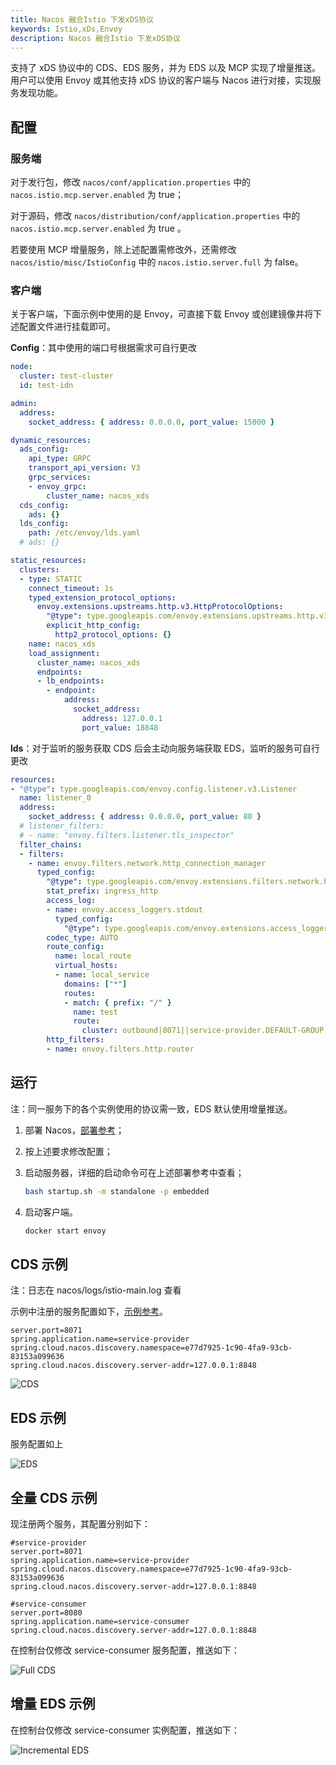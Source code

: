 ```yaml
---
title: Nacos 融合Istio 下发xDS协议
keywords: Istio,xDs,Envoy
description: Nacos 融合Istio 下发xDS协议
---
```


支持了 xDS 协议中的 CDS、EDS 服务，并为 EDS 以及 MCP 实现了增量推送。用户可以使用 Envoy 或其他支持 xDS 协议的客户端与 Nacos 进行对接，实现服务发现功能。

## 配置

### 服务端

对于发行包，修改 `nacos/conf/application.properties` 中的 `nacos.istio.mcp.server.enabled` 为 true；

对于源码，修改 `nacos/distribution/conf/application.properties` 中的 `nacos.istio.mcp.server.enabled` 为 true 。

若要使用 MCP 增量服务，除上述配置需修改外，还需修改 `nacos/istio/misc/IstioConfig` 中的 `nacos.istio.server.full` 为 false。

### 客户端

关于客户端，下面示例中使用的是 Envoy，可直接下载 Envoy 或创建镜像并将下述配置文件进行挂载即可。

**Config**：其中使用的端口号根据需求可自行更改

```yaml
node:
  cluster: test-cluster
  id: test-idn

admin:
  address:
    socket_address: { address: 0.0.0.0, port_value: 15000 }

dynamic_resources:
  ads_config:
    api_type: GRPC
    transport_api_version: V3
    grpc_services:
    - envoy_grpc:
        cluster_name: nacos_xds
  cds_config:
    ads: {}
  lds_config:
    path: /etc/envoy/lds.yaml
  # ads: {}

static_resources:
  clusters:
  - type: STATIC
    connect_timeout: 1s
    typed_extension_protocol_options:
      envoy.extensions.upstreams.http.v3.HttpProtocolOptions:
        "@type": type.googleapis.com/envoy.extensions.upstreams.http.v3.HttpProtocolOptions
        explicit_http_config:
          http2_protocol_options: {}
    name: nacos_xds
    load_assignment:
      cluster_name: nacos_xds
      endpoints:
      - lb_endpoints:
        - endpoint:
            address:
              socket_address:
                address: 127.0.0.1
                port_value: 18848
```

**lds**：对于监听的服务获取 CDS 后会主动向服务端获取 EDS，监听的服务可自行更改

```yaml
resources:
- "@type": type.googleapis.com/envoy.config.listener.v3.Listener
  name: listener_0
  address:
    socket_address: { address: 0.0.0.0, port_value: 80 }
  # listener_filters:
  # - name: "envoy.filters.listener.tls_inspector"
  filter_chains:
  - filters:
    - name: envoy.filters.network.http_connection_manager
      typed_config:
        "@type": type.googleapis.com/envoy.extensions.filters.network.http_connection_manager.v3.HttpConnectionManager
        stat_prefix: ingress_http
        access_log:
        - name: envoy.access_loggers.stdout
          typed_config:
            "@type": type.googleapis.com/envoy.extensions.access_loggers.stream.v3.StdoutAccessLog
        codec_type: AUTO
        route_config:
          name: local_route
          virtual_hosts:
          - name: local_service
            domains: ["*"]
            routes:
            - match: { prefix: "/" }
              name: test
              route:
                cluster: outbound|8071||service-provider.DEFAULT-GROUP.e77d7925-1c90-4fa9-93cb-83153a099636.nacos
        http_filters:
        - name: envoy.filters.http.router
```

## 运行

注：同一服务下的各个实例使用的协议需一致，EDS 默认使用增量推送。

1. 部署 Nacos，[部署参考](//nacos.io/docs/quick-start.html)；
2. 按上述要求修改配置；
3. 启动服务器，详细的启动命令可在上述部署参考中查看；

   ```bash
   bash startup.sh -m standalone -p embedded
   ```

4. 启动客户端。

   ```bash
   docker start envoy
   ```

## CDS 示例

注：日志在 nacos/logs/istio-main.log 查看

示例中注册的服务配置如下，[示例参考](//github.com/nacos-group/nacos-examples/tree/master/nacos-spring-cloud-example/nacos-spring-cloud-discovery-example)。

```properties
server.port=8071
spring.application.name=service-provider
spring.cloud.nacos.discovery.namespace=e77d7925-1c90-4fa9-93cb-83153a099636
spring.cloud.nacos.discovery.server-addr=127.0.0.1:8848
```

![CDS](//cdn.nlark.com/yuque/0/2022/png/28990648/1666247341241-4e9b2dde-55c7-43ae-af1e-dc081565ab72.png)

## EDS 示例

服务配置如上

![EDS](//cdn.nlark.com/yuque/0/2022/png/28990648/1666247341176-fe312687-6488-41c2-bdd1-346d7a344bd2.png)

## 全量 CDS 示例

现注册两个服务，其配置分别如下：

```properties
#service-provider
server.port=8071
spring.application.name=service-provider
spring.cloud.nacos.discovery.namespace=e77d7925-1c90-4fa9-93cb-83153a099636
spring.cloud.nacos.discovery.server-addr=127.0.0.1:8848

#service-consumer
server.port=8080
spring.application.name=service-consumer
spring.cloud.nacos.discovery.server-addr=127.0.0.1:8848
```

在控制台仅修改 service-consumer 服务配置，推送如下：

![Full CDS](//cdn.nlark.com/yuque/0/2022/png/28990648/1666247341233-bc35de56-5653-4d5f-a510-819180dfe7f0.png)

## 增量 EDS 示例

在控制台仅修改 service-consumer 实例配置，推送如下：

![Incremental EDS](//cdn.nlark.com/yuque/0/2022/png/28990648/1666247341234-aa195810-c76d-4ff5-977a-55626775e697.png)
